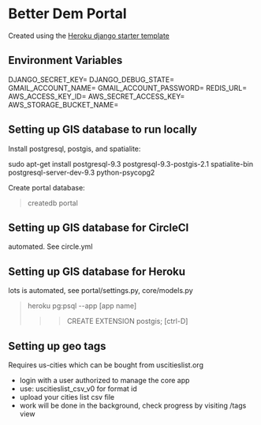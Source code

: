 # Better Dem Portal

Created using the [Heroku django starter template](https://github.com/heroku/heroku-django-template/)

## Environment Variables

DJANGO_SECRET_KEY=
DJANGO_DEBUG_STATE=
GMAIL_ACCOUNT_NAME=
GMAIL_ACCOUNT_PASSWORD=
REDIS_URL=
AWS_ACCESS_KEY_ID=
AWS_SECRET_ACCESS_KEY=
AWS_STORAGE_BUCKET_NAME=

## Setting up GIS database to run locally

Install postgresql, postgis, and spatialite:

sudo apt-get install postgresql-9.3 postgresql-9.3-postgis-2.1 spatialite-bin postgresql-server-dev-9.3 python-psycopg2

Create portal database:
> createdb portal

## Setting up GIS database for CircleCI

automated. See circle.yml

## Setting up GIS database for Heroku

lots is automated, see portal/settings.py, core/models.py

> heroku pg:psql --app [app name]
>>> CREATE EXTENSION postgis;
>>> [ctrl-D]

## Setting up geo tags

Requires us-cities which can be bought from uscitieslist.org

 - login with a user authorized to manage the core app
 - use: uscitieslist_csv_v0 for format id
 - upload your cities list csv file
 - work will be done in the background, check progress by visiting /tags view
